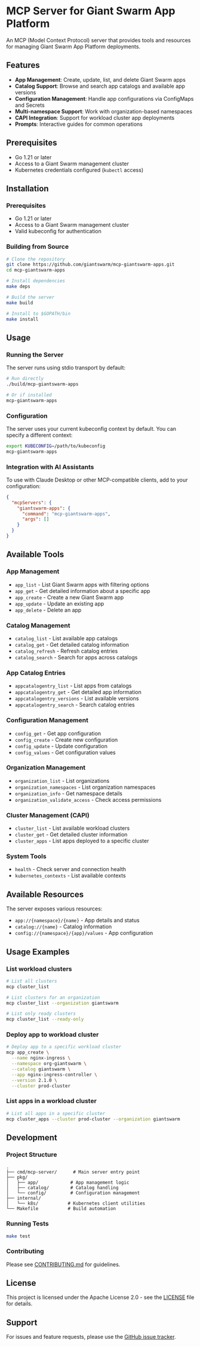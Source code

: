# MCP Server for Giant Swarm App Platform

An MCP (Model Context Protocol) server that provides tools and resources for managing Giant Swarm App Platform deployments.

## Features

- **App Management**: Create, update, list, and delete Giant Swarm apps
- **Catalog Support**: Browse and search app catalogs and available app versions
- **Configuration Management**: Handle app configurations via ConfigMaps and Secrets
- **Multi-namespace Support**: Work with organization-based namespaces
- **CAPI Integration**: Support for workload cluster app deployments
- **Prompts**: Interactive guides for common operations

## Prerequisites

- Go 1.21 or later
- Access to a Giant Swarm management cluster
- Kubernetes credentials configured (`kubectl` access)

## Installation

### Prerequisites

- Go 1.21 or later
- Access to a Giant Swarm management cluster
- Valid kubeconfig for authentication

### Building from Source

```bash
# Clone the repository
git clone https://github.com/giantswarm/mcp-giantswarm-apps.git
cd mcp-giantswarm-apps

# Install dependencies
make deps

# Build the server
make build

# Install to $GOPATH/bin
make install
```

## Usage

### Running the Server

The server runs using stdio transport by default:

```bash
# Run directly
./build/mcp-giantswarm-apps

# Or if installed
mcp-giantswarm-apps
```

### Configuration

The server uses your current kubeconfig context by default. You can specify a different context:

```bash
export KUBECONFIG=/path/to/kubeconfig
mcp-giantswarm-apps
```

### Integration with AI Assistants

To use with Claude Desktop or other MCP-compatible clients, add to your configuration:

```json
{
  "mcpServers": {
    "giantswarm-apps": {
      "command": "mcp-giantswarm-apps",
      "args": []
    }
  }
}
```

## Available Tools

### App Management

- `app_list` - List Giant Swarm apps with filtering options
- `app_get` - Get detailed information about a specific app
- `app_create` - Create a new Giant Swarm app
- `app_update` - Update an existing app
- `app_delete` - Delete an app

### Catalog Management

- `catalog_list` - List available app catalogs
- `catalog_get` - Get detailed catalog information
- `catalog_refresh` - Refresh catalog entries
- `catalog_search` - Search for apps across catalogs

### App Catalog Entries

- `appcatalogentry_list` - List apps from catalogs
- `appcatalogentry_get` - Get detailed app information
- `appcatalogentry_versions` - List available versions
- `appcatalogentry_search` - Search catalog entries

### Configuration Management

- `config_get` - Get app configuration
- `config_create` - Create new configuration
- `config_update` - Update configuration
- `config_values` - Get configuration values

### Organization Management  

- `organization_list` - List organizations
- `organization_namespaces` - List organization namespaces
- `organization_info` - Get namespace details
- `organization_validate_access` - Check access permissions

### Cluster Management (CAPI)

- `cluster_list` - List available workload clusters
- `cluster_get` - Get detailed cluster information
- `cluster_apps` - List apps deployed to a specific cluster

### System Tools

- `health` - Check server and connection health
- `kubernetes_contexts` - List available contexts

## Available Resources

The server exposes various resources:
- `app://{namespace}/{name}` - App details and status
- `catalog://{name}` - Catalog information
- `config://{namespace}/{app}/values` - App configuration

## Usage Examples

### List workload clusters

```bash
# List all clusters
mcp cluster_list

# List clusters for an organization
mcp cluster_list --organization giantswarm

# List only ready clusters
mcp cluster_list --ready-only
```

### Deploy app to workload cluster

```bash
# Deploy app to a specific workload cluster
mcp app_create \
  --name nginx-ingress \
  --namespace org-giantswarm \
  --catalog giantswarm \
  --app nginx-ingress-controller \
  --version 2.1.0 \
  --cluster prod-cluster
```

### List apps in a workload cluster

```bash
# List all apps in a specific cluster
mcp cluster_apps --cluster prod-cluster --organization giantswarm
```

## Development

### Project Structure

```
.
├── cmd/mcp-server/      # Main server entry point
├── pkg/
│   ├── app/            # App management logic
│   ├── catalog/        # Catalog handling
│   └── config/         # Configuration management
├── internal/
│   └── k8s/           # Kubernetes client utilities
└── Makefile           # Build automation
```

### Running Tests

```bash
make test
```

### Contributing

Please see [CONTRIBUTING.md](CONTRIBUTING.md) for guidelines.

## License

This project is licensed under the Apache License 2.0 - see the [LICENSE](LICENSE) file for details.

## Support

For issues and feature requests, please use the [GitHub issue tracker](https://github.com/giantswarm/mcp-giantswarm-apps/issues). 
